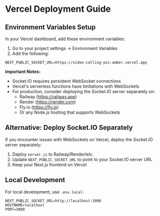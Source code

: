 # Vercel Deployment Guide

## Environment Variables Setup

In your Vercel dashboard, add these environment variables:

1. Go to your project settings → Environment Variables
2. Add the following:

```
NEXT_PUBLIC_SOCKET_URL=https://video-calling-psi-amber.vercel.app
```

**Important Notes:**

- Socket.IO requires persistent WebSocket connections
- Vercel's serverless functions have limitations with WebSockets
- For production, consider deploying the Socket.IO server separately on:
  - Railway (https://railway.app)
  - Render (https://render.com)
  - Fly.io (https://fly.io)
  - Or any Node.js hosting that supports WebSockets

## Alternative: Deploy Socket.IO Separately

If you encounter issues with WebSockets on Vercel, deploy the Socket.IO server separately:

1. Deploy `server.js` to Railway/Render/etc.
2. Update `NEXT_PUBLIC_SOCKET_URL` to point to your Socket.IO server URL
3. Keep your Next.js frontend on Vercel

## Local Development

For local development, use `.env.local`:
```
NEXT_PUBLIC_SOCKET_URL=http://localhost:3000
HOSTNAME=localhost
PORT=3000
```
